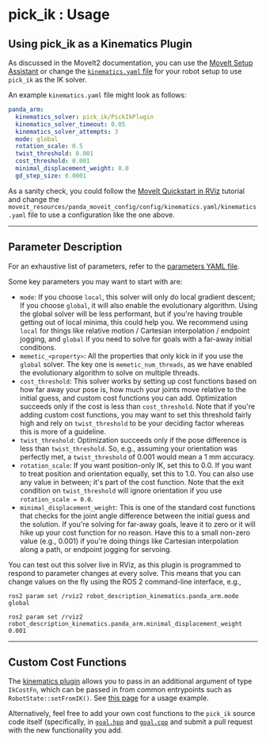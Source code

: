 # pick_ik : Usage

## Using pick_ik as a Kinematics Plugin

As discussed in the MoveIt2 documentation, you can use the [MoveIt Setup Assistant](https://moveit.picknik.ai/humble/doc/examples/setup_assistant/setup_assistant_tutorial.html) or change the [`kinematics.yaml` file](https://moveit.picknik.ai/main/doc/examples/kinematics_configuration/kinematics_configuration_tutorial.html?highlight=kinematics%20yaml#kinematics-configuration) for your robot setup to use `pick_ik` as the IK solver.

An example `kinematics.yaml` file might look as follows:

```yaml
panda_arm:
  kinematics_solver: pick_ik/PickIkPlugin
  kinematics_solver_timeout: 0.05
  kinematics_solver_attempts: 3
  mode: global
  rotation_scale: 0.5
  twist_threshold: 0.001
  cost_threshold: 0.001
  minimal_displacement_weight: 0.0
  gd_step_size: 0.0001
```

As a sanity check, you could follow the [MoveIt Quickstart in RViz](https://moveit.picknik.ai/humble/doc/tutorials/quickstart_in_rviz/quickstart_in_rviz_tutorial.html) tutorial and change the `moveit_resources/panda_moveit_config/config/kinematics.yaml/kinematics.yaml` file to use a configuration like the one above.

---

## Parameter Description

For an exhaustive list of parameters, refer to the [parameters YAML file](../src/pick_ik_parameters.yaml).

Some key parameters you may want to start with are:

* `mode`: If you choose `local`, this solver will only do local gradient descent; If you choose `global`, it will also enable the evolutionary algorithm. Using the global solver will be less performant, but if you're having trouble getting out of local minima, this could help you. We recommend using `local` for things like relative motion / Cartesian interpolation / endpoint jogging, and `global` if you need to solve for goals with a far-away initial conditions.
* `memetic_<property>`: All the properties that only kick in if you use the `global` solver. The key one is `memetic_num_threads`, as we have enabled the evolutionary algorithm to solve on multiple threads.
* `cost_threshold`: This solver works by setting up cost functions based on how far away your pose is, how much your joints move relative to the initial guess, and custom cost functions you can add. Optimization succeeds only if the cost is less than `cost_threshold`. Note that if you're adding custom cost functions, you may want to set this threshold fairly high and rely on `twist_threshold` to be your deciding factor whereas this is more of a guideline.
* `twist_threshold`: Optimization succeeds only if the pose difference is less than `twist_threshold`. So, e.g., assuming your orientation was perfectly met, a `twist_threshold` of 0.001 would mean a 1 mm accuracy.
* `rotation_scale`: If you want position-only IK, set this to 0.0. If you want to treat position and orientation equally, set this to 1.0. You can also use any value in between; it's part of the cost function. Note that the exit condition on `twist_threshold` will ignore orientation if you use `rotation_scale = 0.0`.
* `minimal_displacement_weight`: This is one of the standard cost functions that checks for the joint angle difference between the initial guess and the solution. If you're solving for far-away goals, leave it to zero or it will hike up your cost function for no reason. Have this to a small non-zero value (e.g., 0.001) if you're doing things like Cartesian interpolation along a path, or endpoint jogging for servoing.

You can test out this solver live in RViz, as this plugin is programmed to respond to parameter changes at every solve. This means that you can change values on the fly using the ROS 2 command-line interface, e.g.,

```shell
ros2 param set /rviz2 robot_description_kinematics.panda_arm.mode global

ros2 param set /rviz2 robot_description_kinematics.panda_arm.minimal_displacement_weight 0.001
```

---

## Custom Cost Functions

The [kinematics plugin](../src/pick_ik_plugin.cpp) allows you to pass in an additional argument of type `IkCostFn`, which can be passed in from common entrypoints such as `RobotState::setFromIK()`. See [this page](https://moveit.picknik.ai/humble/doc/examples/robot_model_and_robot_state/robot_model_and_robot_state_tutorial.html?highlight=setfromik#inverse-kinematics) for a usage example.

Alternatively, feel free to add your own cost functions to the `pick_ik` source code itself (specifically, in [`goal.hpp`](../include/goal.hpp) and [`goal.cpp`](../src/goal.cpp) and submit a pull request with the new functionality you add.
